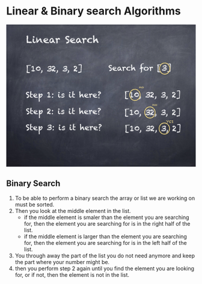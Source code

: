 # Linear & Binary search Algorithms

![](/img/linear.001.png)




## Binary Search
1. To be able to perform a binary search the array or list we are working on must be sorted.  
2. Then you look at the middle element in the list.  
   * if the middle element is smaler than the element you are searching for, then the element you are searching for is in the right half of the list. 
   * if the middle element is larger than the element you are searching for, then the element you are searching for is in the left half of the list. 
3. You through away the part of the list you do not need anymore and keep the part where your number might be. 
4. then you perform step 2 again until you find the element you are looking for, or if not, then the element is not in the list. 



